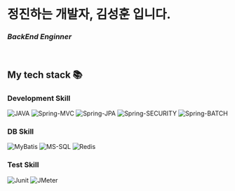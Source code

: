 <h1> 정진하는 개발자, 김성훈 입니다.</h1>

<p>
  <em>
    <h3>
      BackEnd Enginner
    </h3>
  </em>
</p>

<br />
<h2> My tech stack 📚 </h2>

<h3> Development Skill </h3>

![JAVA](https://img.shields.io/badge/-java-007396?style=for-the-badge&logo=java&logoColor=ffffff)
![Spring-MVC](https://img.shields.io/badge/-Spring_MVC-446b6a?style=for-the-badge&logo=Spring)
![Spring-JPA](https://img.shields.io/badge/-Spring_JPA-92768A?style=for-the-badge&logo=Spring)
![Spring-SECURITY](https://img.shields.io/badge/-Spring_SECURITY-ff9e9e?style=for-the-badge&logo=Spring)
![Spring-BATCH](https://img.shields.io/badge/-Spring_BATCH-a7d6fd?style=for-the-badge&logo=Spring)

<h3> DB Skill </h3>

![MyBatis](https://img.shields.io/badge/-MyBatis-524155?style=for-the-badge&logo=java&logoColor=ffffff)
![MS-SQL](https://img.shields.io/badge/-MS_SQL-222222?style=for-the-badge&logo=react)
![Redis](https://img.shields.io/badge/-Redis-880E0E?style=for-the-badge&logo=java&logoColor=ffffff)

<h3> Test Skill </h3>

![Junit](https://img.shields.io/badge/-Junit5-5d4c45?style=for-the-badge&logo=java&logoColor=ffffff)
![JMeter](https://img.shields.io/badge/-JMeter-5d4c45?style=for-the-badge&logo=java&logoColor=ffffff)






</br>

<!-- 
<h2>My popular videos</h2>
<table>
  <tbody>
    <tr>
      <td>
        <a href="https://www.youtube.com/watch?v=TTLHd3IyErM&ab_channel=%EB%93%9C%EB%A6%BC%EC%BD%94%EB%94%A9by%EC%97%98%EB%A6%AC" title="2022 웹개발 로드맵 총정리 (공부순서 알려드림) | 올해는 정말 해보자 🚀">
          <img align="center" src="https://img.youtube.com/vi/TTLHd3IyErM/0.jpg" width="300" alt-text="Frontend Roadmap">
        </a>
      </td>
      <td>
        <a href="https://www.youtube.com/watch?v=wcsVjmHrUQg&ab_channel=%EB%93%9C%EB%A6%BC%EC%BD%94%EB%94%A9by%EC%97%98%EB%A6%AC" title="자바스크립트 배우기전 꼭 봐야할 영상">
          <img align="center" src="https://img.youtube.com/vi/wcsVjmHrUQg/0.jpg" width="300" alt-text="">
        </a>
      </td>
      <td>
        <a href="http://www.youtube.com/watch?v=Z9dvM7qgN9s" title="깃, 깃허브 제대로 배우기 (기본 마스터편, 실무에서 꿀리지 말자)">
        <img align="center" src="https://img.youtube.com/vi/Z9dvM7qgN9s/0.jpg" width="300" alt-text="Git tutorial">
          </a>
      </td>
    </tr>
  </tbody>
</table>
<b><em><a href="https://www.youtube.com/c/%EB%93%9C%EB%A6%BC%EC%BD%94%EB%94%A9by%EC%97%98%EB%A6%AC">More videos...</a></em></b>

<br/>


<h2>My popular courses</h2> 
<table>
  <tbody>
    <tr>
      <td>
        <a href="https://academy.dream-coding.com/courses/react" title="리액트 개념정리 · 클론코딩">
          <img align="center" src="https://d2lmphbmp3ptuw.cloudfront.net/assets/React_Course_2022_Thumbnail_1_22adc8b602.gif" width="300" alt-text="React Course">
        </a>
      </td>
      <td>
        <a href="https://academy.dream-coding.com/courses/typescript" title="타입스크립트·객체지향 프로그래밍">
          <img align="center" src="https://d2lmphbmp3ptuw.cloudfront.net/assets/Type_Script_Course_Thumbnail_06091d592c.gif" width="300" alt-text="TypeScript Course">
        </a>
      </td>
      <td>
        <a href="https://academy.dream-coding.com/courses/node" title="노드로 배우는 백엔드 A-Z">
          <img align="center" src="https://d2lmphbmp3ptuw.cloudfront.net/assets/node_course_thumbnail_c0abdc5412.webp" width="300" alt-text="NodeJS Course">
        </a>
      </td>
    </tr>
  </tbody>
</table>
<b><em><a href="https://academy.dream-coding.com">Study with me!</a></em></b>

---

<p align="center">
  <a href="https://github.com/dream-ellie" title="GitHub Dream Ellie">
    <img src="https://img.shields.io/github/followers/dream-ellie?label=follow&style=social" alt-text="GitHub Dream Ellie" height="30"/>
  </a>
  <a href="https://www.youtube.com/c/%EB%93%9C%EB%A6%BC%EC%BD%94%EB%94%A9by%EC%97%98%EB%A6%AC" title="드림코딩 by 엘리">
    <img src="https://img.shields.io/youtube/channel/subscribers/UC_4u-bXaba7yrRz_6x6kb_w?style=social" alt-text="Youtube Channel Subscribers" height="30"/>
  </a>
</p>
-->
